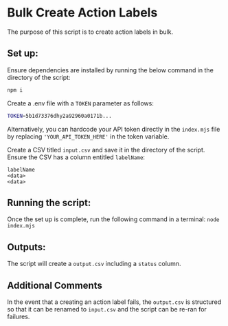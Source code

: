 # Bulk Create Action Labels

The purpose of this script is to create action labels in bulk.

## Set up:

Ensure dependencies are installed by running the below command in the directory of the script:

```bash
npm i
```

Create a .env file with a `TOKEN` parameter as follows:

```bash
TOKEN=5b1d73376dhy2a92960a0171b...
```

Alternatively, you can hardcode your API token directly in the `index.mjs` file by replacing `'YOUR_API_TOKEN_HERE'` in the token variable.

Create a CSV titled `input.csv` and save it in the directory of the script. Ensure the CSV has a column entitled `labelName`:

```csv
labelName
<data>
<data>
```

## Running the script:

Once the set up is complete, run the following command in a terminal:
`node index.mjs`

## Outputs:

The script will create a `output.csv` including a `status` column.

## Additional Comments

In the event that a creating an action label fails, the `output.csv` is structured so that it can be renamed to `input.csv` and the script can be re-ran for failures.
